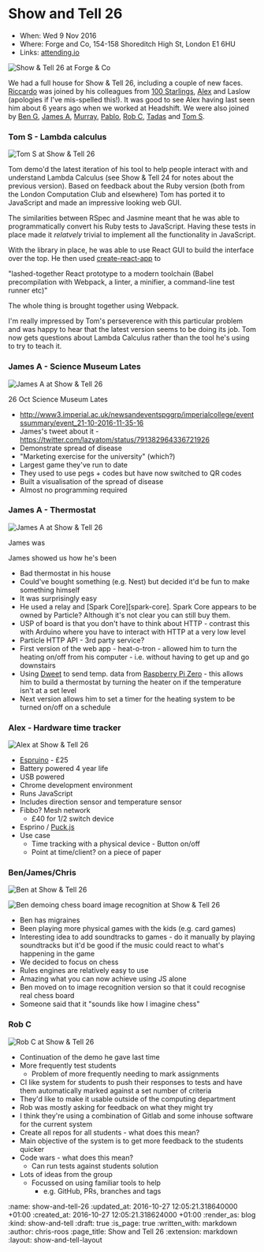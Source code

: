 Show and Tell 26
================

* When: Wed 9 Nov 2016
* Where: Forge and Co, 154-158 Shoreditch High St, London E1 6HU
* Links: [attending.io][attending-io-show-and-tell-26]

![Show & Tell 26 at Forge & Co](/images/blog/2016-11-09-show-and-tell-26-group.jpg)

We had a full house for Show & Tell 26, including a couple of new faces. [Riccardo][riccardo-cambiassi] was joined by his colleagues from [100 Starlings][100-starlings], [Alex][alex-stubbs] and Laslow (apologies if I've mis-spelled this!). It was good to see Alex having last seen him about 6 years ago when we worked at Headshift. We were also joined by [Ben G][ben-griffiths], [James A][james-adam], [Murray][murray-steele], [Pablo][pablo-manrubia], [Rob C][rob-chatley], [Tadas][tadas-tamosauskas] and [Tom S][tom-stuart].

[100-starlings]: https://github.com/100Starlings
[alex-stubbs]: https://twitter.com/alexstubbs
[ben-griffiths]: https://twitter.com/beng
[james-adam]: http://lazyatom.com/
[murray-steele]: https://twitter.com/#!/hlame
[pablo-manrubia]: http://pmanrubia.info/
[riccardo-cambiassi]: https://github.com/bru
[rob-chatley]: https://www.doc.ic.ac.uk/~rbc/
[tom-stuart]: http://codon.com/
[tadas-tamosauskas]: http://codeme.lt/

### Tom S - Lambda calculus

![Tom S at Show & Tell 26](/images/blog/2016-11-09-show-and-tell-26-tom-s.jpg)

Tom demo'd the latest iteration of his tool to help people interact with and understand Lambda Calculus (see Show & Tell 24 for notes about the previous version). Based on feedback about the Ruby version (both from the London Computation Club and elsewhere) Tom has ported it to JavaScript and made an impressive looking web GUI.

The similarities between RSpec and Jasmine meant that he was able to programmatically convert his Ruby tests to JavaScript. Having these tests in place made it _relatvely_ trivial to implement all the functionality in JavaScript.

With the library in place, he was able to use React GUI to build the interface over the top. He then used [create-react-app] to

"lashed-together React prototype to a modern toolchain (Babel precompilation with Webpack, a linter, a minifier, a command-line test runner etc)"

[create-react-app]: https://github.com/facebookincubator/create-react-app

The whole thing is brought together using Webpack.

I'm really impressed by Tom's perseverence with this particular problem and was happy to hear that the latest version seems to be doing its job. Tom now gets questions about Lambda Calculus rather than the tool he's using to try to teach it.


### James A - Science Museum Lates

![James A at Show & Tell 26](/images/blog/2016-11-09-show-and-tell-26-james-a-science-museum-lates.jpg)

26 Oct Science Museum Lates
* http://www3.imperial.ac.uk/newsandeventspggrp/imperialcollege/eventssummary/event_21-10-2016-11-35-16
* James's tweet about it - https://twitter.com/lazyatom/status/791382964336721926
* Demonstrate spread of disease
* "Marketing exercise for the university" (which?)
* Largest game they've run to date
* They used to use pegs + codes but have now switched to QR codes
* Built a visualisation of the spread of disease
* Almost no programming required

### James A - Thermostat

![James A at Show & Tell 26](/images/blog/2016-11-09-show-and-tell-26-james-a-thermostat.jpg)

James was

James showed us how he's been

* Bad thermostat in his house
* Could've bought something (e.g. Nest) but decided it'd be fun to make something himself
* It was surprisingly easy
* He used a relay and [Spark Core][spark-core]. Spark Core appears to be owned by Particle? Although it's not clear you can still buy them.
* USP of board is that you don't have to think about HTTP - contrast this with Arduino where you have to interact with HTTP at a very low level
* Particle HTTP API - 3rd party service?
* First version of the web app - heat-o-tron - allowed him to turn the heating on/off from his computer - i.e. without having to get up and go downstairs
* Using [Dweet][dweet] to send temp. data from [Raspberry Pi Zero][raspberry-pi-zero] - this allows him to build a thermostat by turning the heater on if the temperature isn't at a set level
* Next version allows him to set a timer for the heating system to be turned on/off on a schedule

[dweet]: https://dweet.io/
[raspberry-pi-zero]: https://www.raspberrypi.org/products/pi-zero/

### Alex - Hardware time tracker

![Alex at Show & Tell 26](/images/blog/2016-11-09-show-and-tell-26-alex-s.jpg)

* [Espruino][espruino] - £25
* Battery powered 4 year life
* USB powered
* Chrome development environment
* Runs JavaScript
* Includes direction sensor and temperature sensor
* Fibbo? Mesh network
  * £40 for 1/2 switch device
* Esprino / [Puck.js][puck-js]
* Use case
  * Time tracking with a physical device - Button on/off
  * Point at time/client? on a piece of paper

[espruino]: https://www.espruino.com/
[puck-js]: https://www.kickstarter.com/projects/gfw/puckjs-the-ground-breaking-bluetooth-beacon

### Ben/James/Chris

![Ben at Show & Tell 26](/images/blog/2016-11-09-show-and-tell-26-ben-g-chess-1.jpg)

![Ben demoing chess board image recognition at Show & Tell 26](/images/blog/2016-11-09-show-and-tell-26-ben-g-chess-2.jpg)

* Ben has migraines
* Been playing more physical games with the kids (e.g. card games)
* Interesting idea to add soundtracks to games - do it manually by playing soundtracks but it'd be good if the music could react to what's happening in the game
* We decided to focus on chess
* Rules engines are relatively easy to use
* Amazing what you can now achieve using JS alone
* Ben moved on to image recognition version so that it could recognise real chess board
* Someone said that it "sounds like how I imagine chess"

### Rob C

![Rob C at Show & Tell 26](/images/blog/2016-11-09-show-and-tell-26-rob-c.jpg)

* Continuation of the demo he gave last time
* More frequently test students
  * Problem of more frequently needing to mark assignments
* CI like system for students to push their responses to tests and have them automatically marked against a set number of criteria
* They'd like to make it usable outside of the computing department
* Rob was mostly asking for feedback on what they might try
* I think they're using a combination of Gitlab and some inhouse software for the current system
* Create all repos for all students - what does this mean?
* Main objective of the system is to get more feedback to the students quicker
* Code wars - what does this mean?
  * Can run tests against students solution
* Lots of ideas from the group
  * Focussed on using familiar tools to help
    * e.g. GitHub, PRs, branches and tags

[attending-io-show-and-tell-26]: https://attending.io/events/gfr-show-and-tell-26/

:name: show-and-tell-26
:updated_at: 2016-10-27 12:05:21.318640000 +01:00
:created_at: 2016-10-27 12:05:21.318624000 +01:00
:render_as: blog
:kind: show-and-tell
:draft: true
:is_page: true
:written_with: markdown
:author: chris-roos
:page_title: Show and Tell 26
:extension: markdown
:layout: show-and-tell-layout
